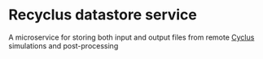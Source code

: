# Recyclus datastore service

A microservice for storing both input and output files from remote [Cyclus](http://fuelcycle.org "Cyclus Homepage") simulations and post-processing
